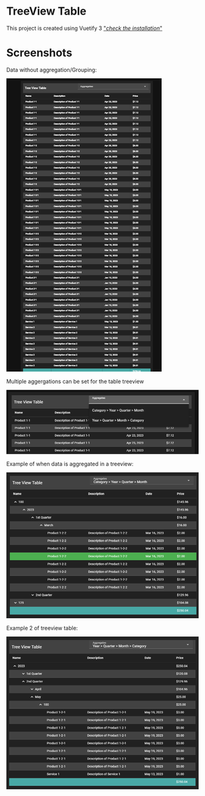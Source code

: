 # TreeView Table

This project is created using Vuetify 3 ["_check the installation_"](https://vuetifyjs.com/en/getting-started/installation/)

# Screenshots

Data without aggregation/Grouping:

![Flat data representation](screenshots/flat_data.png)

Multiple aggergations can be set for the table treeview

![Aggregations](screenshots/aggregation_options.png)

Example of when data is aggregated in a treeview:

![Example_1](screenshots/aggregated_data_example_1.png)

Example 2 of treeview table:

![Example_2](screenshots/aggregated_data_example_2.png)
